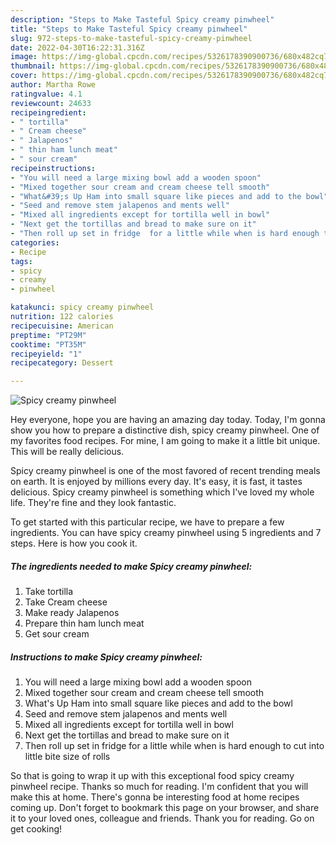 ```yaml
---
description: "Steps to Make Tasteful Spicy creamy pinwheel"
title: "Steps to Make Tasteful Spicy creamy pinwheel"
slug: 972-steps-to-make-tasteful-spicy-creamy-pinwheel
date: 2022-04-30T16:22:31.316Z
image: https://img-global.cpcdn.com/recipes/5326178390900736/680x482cq70/spicy-creamy-pinwheel-recipe-main-photo.jpg
thumbnail: https://img-global.cpcdn.com/recipes/5326178390900736/680x482cq70/spicy-creamy-pinwheel-recipe-main-photo.jpg
cover: https://img-global.cpcdn.com/recipes/5326178390900736/680x482cq70/spicy-creamy-pinwheel-recipe-main-photo.jpg
author: Martha Rowe
ratingvalue: 4.1
reviewcount: 24633
recipeingredient:
- " tortilla"
- " Cream cheese"
- " Jalapenos"
- " thin ham lunch meat"
- " sour cream"
recipeinstructions:
- "You will need a large mixing bowl add a wooden spoon"
- "Mixed together sour cream and cream cheese tell smooth"
- "What&#39;s Up Ham into small square like pieces and add to the bowl"
- "Seed and remove stem jalapenos and ments well"
- "Mixed all ingredients except for tortilla well in bowl"
- "Next get the tortillas and bread to make sure on it"
- "Then roll up set in fridge  for a little while when is hard enough to cut into little bite size of rolls"
categories:
- Recipe
tags:
- spicy
- creamy
- pinwheel

katakunci: spicy creamy pinwheel 
nutrition: 122 calories
recipecuisine: American
preptime: "PT29M"
cooktime: "PT35M"
recipeyield: "1"
recipecategory: Dessert

---
```



![Spicy creamy pinwheel](https://img-global.cpcdn.com/recipes/5326178390900736/680x482cq70/spicy-creamy-pinwheel-recipe-main-photo.jpg)

Hey everyone, hope you are having an amazing day today. Today, I'm gonna show you how to prepare a distinctive dish, spicy creamy pinwheel. One of my favorites food recipes. For mine, I am going to make it a little bit unique. This will be really delicious.

Spicy creamy pinwheel is one of the most favored of recent trending meals on earth. It is enjoyed by millions every day. It's easy, it is fast, it tastes delicious. Spicy creamy pinwheel is something which I've loved my whole life. They're fine and they look fantastic.




To get started with this particular recipe, we have to prepare a few ingredients. You can have spicy creamy pinwheel using 5 ingredients and 7 steps. Here is how you cook it.

<!--inarticleads1-->

##### The ingredients needed to make Spicy creamy pinwheel:

1. Take  tortilla
1. Take  Cream cheese
1. Make ready  Jalapenos
1. Prepare  thin ham lunch meat
1. Get  sour cream




<!--inarticleads2-->

##### Instructions to make Spicy creamy pinwheel:

1. You will need a large mixing bowl add a wooden spoon
1. Mixed together sour cream and cream cheese tell smooth
1. What&#39;s Up Ham into small square like pieces and add to the bowl
1. Seed and remove stem jalapenos and ments well
1. Mixed all ingredients except for tortilla well in bowl
1. Next get the tortillas and bread to make sure on it
1. Then roll up set in fridge  for a little while when is hard enough to cut into little bite size of rolls




So that is going to wrap it up with this exceptional food spicy creamy pinwheel recipe. Thanks so much for reading. I'm confident that you will make this at home. There's gonna be interesting food at home recipes coming up. Don't forget to bookmark this page on your browser, and share it to your loved ones, colleague and friends. Thank you for reading. Go on get cooking!
